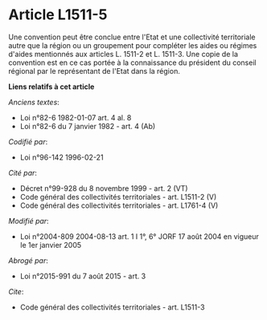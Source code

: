 # Article L1511-5

Une convention peut être conclue entre l'Etat et une collectivité territoriale autre que la région ou un groupement pour
compléter les aides ou régimes d'aides mentionnés aux articles L. 1511-2 et L. 1511-3. Une copie de la convention est en ce
cas portée à la connaissance du président du conseil régional par le représentant de l'Etat dans la région.

**Liens relatifs à cet article**

_Anciens textes_:

  - Loi n°82-6 1982-01-07 art. 4 al. 8
  - Loi n°82-6 du 7 janvier 1982 - art. 4 (Ab)

_Codifié par_:

  - Loi n°96-142 1996-02-21

_Cité par_:

  - Décret n°99-928 du 8 novembre 1999 - art. 2 (VT)
  - Code général des collectivités territoriales - art. L1511-2 (V)
  - Code général des collectivités territoriales - art. L1761-4 (V)

_Modifié par_:

  - Loi n°2004-809 2004-08-13 art. 1 I 1°, 6° JORF 17 août 2004 en vigueur le 1er janvier 2005

_Abrogé par_:

  - Loi n°2015-991 du 7 août 2015 - art. 3

_Cite_:

  - Code général des collectivités territoriales - art. L1511-3
